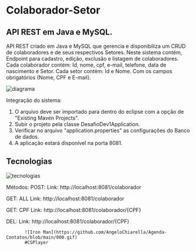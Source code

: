 # Colaborador-Setor
## API REST em Java e MySQL.
  API REST criado em Java e MySQL que gerencia e disponibiliza um CRUD de colaboradores e de seus respectivos Setores. 
Neste sistema contém, Endpoint para cadastro, edição, exclusão e listagem de colaboradores. 
Cada colaborador contém: Id, nome, cpf, e-mail, telefone, data de nascimento e Setor.
Cada setor contém: Id e Nome.
Com os campos obrigatórios (Nome, CPF e E-mail).

![diagrama](https://user-images.githubusercontent.com/82176039/200175708-73dc7b24-b050-4976-9e1c-ef344dcc815a.jpg)


Integração do sistema:
1. O arquivo deve ser importado para dentro do eclipse com a opção de "Existing Maven Projects".
2. Subir o projeto pela classe DesafioDev1Application.
3. Verificar no arquivo "application.properties" as configurações do Banco de dados.
4. A aplicação estará disponível na porta 8081.

## Tecnologias
![tecnologias](https://user-images.githubusercontent.com/82176039/200175684-d4bec1c6-d41f-4a94-82d8-90b660477c4c.png)

Métodos:
POST: 
  Link: http://localhost:8081/colaborador

GET: ALL
  Link: http://localhost:8081/colaborador
  
GET: CPF
  Link: http://localhost:8081/colaborador/{CPF}

DEL: 
  Link: http://localhost:8081/colaborador/{CPF}
  
           ![Iron Man](https://github.com/AngeloChiarella/Agenda-Contatos/blob/main/000.gif)
           #CSPlayer
